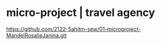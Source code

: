 # micro-project | travel agency

https://github.com/2122-5ahitm-sew/01-microproject-MandelRosalieJanina.git


